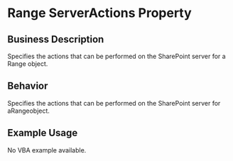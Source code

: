 # Range ServerActions Property

## Business Description
Specifies the actions that can be performed on the SharePoint server for a Range object.

## Behavior
Specifies the actions that can be performed on the SharePoint server for aRangeobject.

## Example Usage
No VBA example available.